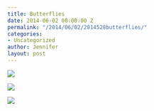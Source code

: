 ```yaml
---
title: Butterflies
date: 2014-06-02 00:00:00 Z
permalink: "/2014/06/02/2014528butterflies/"
categories:
- Uncategorized
author: Jennifer
layout: post
---
```


<div class="image-gallery-wrapper">
  <p>
    <img src="http://static1.squarespace.com/static/50db6bb3e4b015296cd43789/50dfa5b1e4b0dc6320e0b5ea/538cc88fe4b022cc4c7d1e39/1401895386429/2014-05-17+12.00.35.jpg.35.jpg?format=original" />
  </p>

  <p>
    <img src="http://static1.squarespace.com/static/50db6bb3e4b015296cd43789/50dfa5b1e4b0dc6320e0b5ea/538cc894e4b022cc4c7d1e3f/1401895413508/2014-05-17+12.00.13.jpg.13.jpg?format=original" />
  </p>

  <p>
    <img src="http://static1.squarespace.com/static/50db6bb3e4b015296cd43789/50dfa5b1e4b0dc6320e0b5ea/538cc89ce4b022cc4c7d1e44/1401895596823/2014-05-17+11.58.58.jpg.58.jpg?format=original" />
  </p>
</div>
